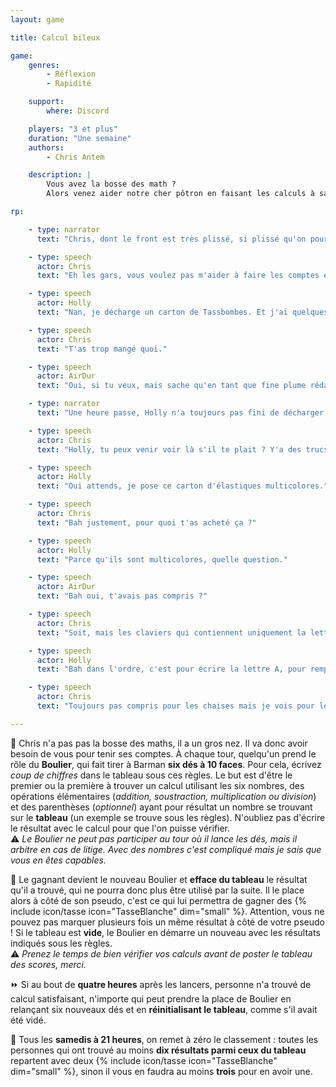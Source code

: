 ```yaml
---
layout: game

title: Calcul bileux

game:
    genres:
        - Réflexion
        - Rapidité

    support:
        where: Discord

    players: "3 et plus"
    duration: "Une semaine"
    authors:
        - Chris Antem

    description: |
        Vous avez la bosse des math ?
        Alors venez aider notre cher pôtron en faisant les calculs à sa place !

rp:

    - type: narrator
      text: "Chris, dont le front est très plissé, si plissé qu'on pourrait presque faire s'écouler des rivières dans ses rides, est en train de s'arracher des cheveux qu'il n'a pas, puisque tous les yoshis sont chauves."

    - type: speech
      actor: Chris
      text: "Eh les gars, vous voulez pas m'aider à faire les comptes et les budgets là ? Y'a des trucs que je comprends pas."

    - type: speech
      actor: Holly
      text: "Nan, je décharge un carton de Tassbombes. Et j'ai quelques autres trucs à décharger aussi."

    - type: speech
      actor: Chris
      text: "T'as trop mangé quoi."

    - type: speech
      actor: AirDur
      text: "Oui, si tu veux, mais sache qu'en tant que fine plume rédactrice de carnets, les maths, c'est pas ma spécialité."

    - type: narrator
      text: "Une heure passe, Holly n'a toujours pas fini de décharger sa commande. Chris, dont le front est très plissé, si plissé qu'on pourrait presque faire s'écouler des rivières dans ses rides, est en train d'arracher les cheveux roses de notre écrivain favori."

    - type: speech
      actor: Chris
      text: "Holly, tu peux venir voir là s'il te plait ? Y'a des trucs que je comprends vraiment pas."

    - type: speech
      actor: Holly
      text: "Oui attends, je pose ce carton d'élastiques multicolores."

    - type: speech
      actor: Chris
      text: "Bah justement, pour quoi t'as acheté ça ?"

    - type: speech
      actor: Holly
      text: "Parce qu'ils sont multicolores, quelle question."

    - type: speech
      actor: AirDur
      text: "Bah oui, t'avais pas compris ?"

    - type: speech
      actor: Chris
      text: "Soit, mais les claviers qui contiennent uniquement la lettre A, les anciennes poignées de porte d'un manoir italien, les kayaks percés, les bouteilles d'eau de 764 cL, les graines d'arbre sans graines, les feuilles de papier déjà utilisées, les bouts de fil électriques coupés et les surtout les chaises ?"

    - type: speech
      actor: Holly
      text: "Bah dans l'ordre, c'est pour écrire la lettre A, pour remplacer les poignées des portes qu'on a pas encore installées dans les toilettes, pour faire du kayak coulant, une nouvelle pratique sportive suédoise, l'eau pour mettre les kayaks dessus, pour ne pas avoir à planter les graines, pour pouvoir lire ce que les gens ont écrit dessus, les fils parce qu'ils étaient pas très chers, 2 pour 567,89€ et enfin, les chaises pour que les gens s'assoient."

    - type: speech
      actor: Chris
      text: "Toujours pas compris pour les chaises mais je vois pour le reste."

---
```


📖 Chris n'a pas pas la bosse des maths, il a un gros nez. Il va donc avoir besoin de vous pour tenir ses comptes. À chaque tour, quelqu'un prend le rôle du **Boulier**, qui fait tirer à Barman **six dés à 10 faces**. Pour cela, écrivez *coup de chiffres* dans le tableau sous ces règles. Le but est d'être le premier ou la première à trouver un calcul utilisant les six nombres, des opérations élémentaires (*addition, soustraction, multiplication ou division*) et des parenthèses (*optionnel*) ayant pour résultat un nombre se trouvant sur le **tableau** (un exemple se trouve sous les règles). N'oubliez pas d'écrire le résultat avec le calcul pour que l'on puisse vérifier.  
⚠️ *Le Boulier ne peut pas participer au tour où il lance les dés, mais il arbitre en cas de litige. Avec des nombres c'est compliqué mais je sais que vous en êtes capables.*

🧮 Le gagnant devient le nouveau Boulier et **efface du tableau** le résultat qu'il a trouvé, qui ne pourra donc plus être utilisé par la suite. Il le place alors à côté de son pseudo, c'est ce qui lui permettra de gagner des {% include icon/tasse icon="TasseBlanche" dim="small" %}. Attention, vous ne pouvez pas marquer plusieurs fois un même résultat à côté de votre pseudo ! Si le tableau est **vide**, le Boulier en démarre un nouveau avec les résultats indiqués sous les règles.  
⚠️ *Prenez le temps de bien vérifier vos calculs avant de poster le tableau des scores, merci.*

⏩ Si au bout de **quatre heures** après les lancers, personne n'a trouvé de calcul satisfaisant, n'importe qui peut prendre la place de Boulier en relançant six nouveaux dés et en **réinitialisant le tableau**, comme s'il avait été vidé.

📅 Tous les **samedis à 21 heures**, on remet à zéro le classement : toutes les personnes qui ont trouvé au moins **dix résultats parmi ceux du tableau** repartent avec deux {% include icon/tasse icon="TasseBlanche" dim="small" %}, sinon il vous en faudra au moins **trois** pour en avoir une.

